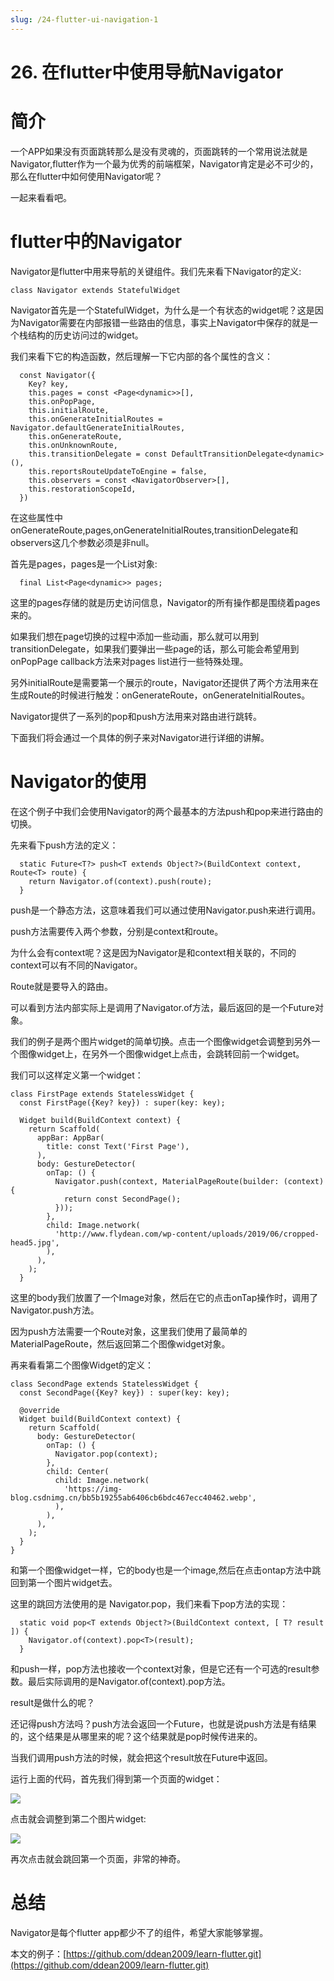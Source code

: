 ```yaml
---
slug: /24-flutter-ui-navigation-1
---
```


# 26. 在flutter中使用导航Navigator



# 简介

一个APP如果没有页面跳转那么是没有灵魂的，页面跳转的一个常用说法就是Navigator,flutter作为一个最为优秀的前端框架，Navigator肯定是必不可少的，那么在flutter中如何使用Navigator呢？

一起来看看吧。

# flutter中的Navigator

Navigator是flutter中用来导航的关键组件。我们先来看下Navigator的定义:

```
class Navigator extends StatefulWidget
```

Navigator首先是一个StatefulWidget，为什么是一个有状态的widget呢？这是因为Navigator需要在内部报错一些路由的信息，事实上Navigator中保存的就是一个栈结构的历史访问过的widget。

我们来看下它的构造函数，然后理解一下它内部的各个属性的含义：

```
  const Navigator({
    Key? key,
    this.pages = const <Page<dynamic>>[],
    this.onPopPage,
    this.initialRoute,
    this.onGenerateInitialRoutes = Navigator.defaultGenerateInitialRoutes,
    this.onGenerateRoute,
    this.onUnknownRoute,
    this.transitionDelegate = const DefaultTransitionDelegate<dynamic>(),
    this.reportsRouteUpdateToEngine = false,
    this.observers = const <NavigatorObserver>[],
    this.restorationScopeId,
  })
```

在这些属性中onGenerateRoute,pages,onGenerateInitialRoutes,transitionDelegate和observers这几个参数必须是非null。

首先是pages，pages是一个List对象:

```
  final List<Page<dynamic>> pages;
```

这里的pages存储的就是历史访问信息，Navigator的所有操作都是围绕着pages来的。

如果我们想在page切换的过程中添加一些动画，那么就可以用到transitionDelegate，如果我们要弹出一些page的话，那么可能会希望用到onPopPage callback方法来对pages list进行一些特殊处理。

另外initialRoute是需要第一个展示的route，Navigator还提供了两个方法用来在生成Route的时候进行触发：onGenerateRoute，onGenerateInitialRoutes。

Navigator提供了一系列的pop和push方法用来对路由进行跳转。

下面我们将会通过一个具体的例子来对Navigator进行详细的讲解。

# Navigator的使用

在这个例子中我们会使用Navigator的两个最基本的方法push和pop来进行路由的切换。

先来看下push方法的定义：

```
  static Future<T?> push<T extends Object?>(BuildContext context, Route<T> route) {
    return Navigator.of(context).push(route);
  }
```

push是一个静态方法，这意味着我们可以通过使用Navigator.push来进行调用。

push方法需要传入两个参数，分别是context和route。

为什么会有context呢？这是因为Navigator是和context相关联的，不同的context可以有不同的Navigator。

Route就是要导入的路由。

可以看到方法内部实际上是调用了Navigator.of方法，最后返回的是一个Future对象。

我们的例子是两个图片widget的简单切换。点击一个图像widget会调整到另外一个图像widget上，在另外一个图像widget上点击，会跳转回前一个widget。

我们可以这样定义第一个widget：

```
class FirstPage extends StatelessWidget {
  const FirstPage({Key? key}) : super(key: key);

  Widget build(BuildContext context) {
    return Scaffold(
      appBar: AppBar(
        title: const Text('First Page'),
      ),
      body: GestureDetector(
        onTap: () {
          Navigator.push(context, MaterialPageRoute(builder: (context) {
            return const SecondPage();
          }));
        },
        child: Image.network(
          'http://www.flydean.com/wp-content/uploads/2019/06/cropped-head5.jpg',
        ),
      ),
    );
  }
```

这里的body我们放置了一个Image对象，然后在它的点击onTap操作时，调用了Navigator.push方法。

因为push方法需要一个Route对象，这里我们使用了最简单的MaterialPageRoute，然后返回第二个图像widget对象。

再来看看第二个图像Widget的定义：

```
class SecondPage extends StatelessWidget {
  const SecondPage({Key? key}) : super(key: key);

  @override
  Widget build(BuildContext context) {
    return Scaffold(
      body: GestureDetector(
        onTap: () {
          Navigator.pop(context);
        },
        child: Center(
          child: Image.network(
            'https://img-blog.csdnimg.cn/bb5b19255ab6406cb6bdc467ecc40462.webp',
          ),
        ),
      ),
    );
  }
}
```

和第一个图像widget一样，它的body也是一个image,然后在点击ontap方法中跳回到第一个图片widget去。

这里的跳回方法使用的是 Navigator.pop，我们来看下pop方法的实现：

```
  static void pop<T extends Object?>(BuildContext context, [ T? result ]) {
    Navigator.of(context).pop<T>(result);
  }
```

和push一样，pop方法也接收一个context对象，但是它还有一个可选的result参数。最后实际调用的是Navigator.of(context).pop方法。

result是做什么的呢？

还记得push方法吗？push方法会返回一个Future，也就是说push方法是有结果的，这个结果是从哪里来的呢？这个结果就是pop时候传进来的。

当我们调用push方法的时候，就会把这个result放在Future中返回。

运行上面的代码，首先我们得到第一个页面的widget：

![](https://img-blog.csdnimg.cn/ccbd05692a284a429799f5e4e89b0678.png)

点击就会调整到第二个图片widget:

![](https://img-blog.csdnimg.cn/e4483cce8a4244d3a6468d7b981f182b.png)

再次点击就会跳回第一个页面，非常的神奇。

# 总结

Navigator是每个flutter app都少不了的组件，希望大家能够掌握。

本文的例子：[https://github.com/ddean2009/learn-flutter.git](https://github.com/ddean2009/learn-flutter.git)











